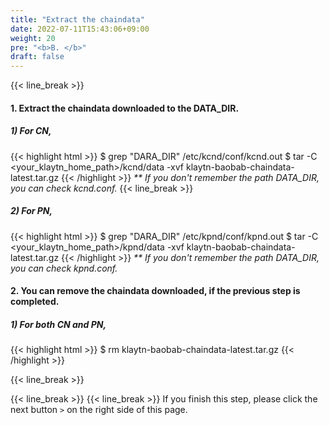 ```yaml
---
title: "Extract the chaindata"
date: 2022-07-11T15:43:06+09:00
weight: 20
pre: "<b>B. </b>"
draft: false
---
```


{{< line_break >}}
#### 1. Extract the chaindata downloaded to the DATA_DIR.
##### 1) For CN,
{{< highlight html >}}
$ grep "DARA_DIR" /etc/kcnd/conf/kcnd.out
$ tar -C <your_klaytn_home_path>/kcnd/data -xvf klaytn-baobab-chaindata-latest.tar.gz
{{< /highlight >}}
_** If you don't remember the path DATA_DIR, you can check kcnd.conf._
{{< line_break >}}
##### 2) For PN,
{{< highlight html >}}
$ grep "DARA_DIR" /etc/kpnd/conf/kpnd.out
$ tar -C <your_klaytn_home_path>/kpnd/data -xvf klaytn-baobab-chaindata-latest.tar.gz
{{< /highlight >}}
_** If you don't remember the path DATA_DIR, you can check kpnd.conf._

#### 2. You can remove the chaindata downloaded, if the previous step is completed.
##### 1) For both CN and PN,
{{< highlight html >}}
$ rm klaytn-baobab-chaindata-latest.tar.gz
{{< /highlight >}}

{{< line_break >}}


{{< line_break >}}
{{< line_break >}}
If you finish this step, please click the next button ```>``` on the right side of this page.
